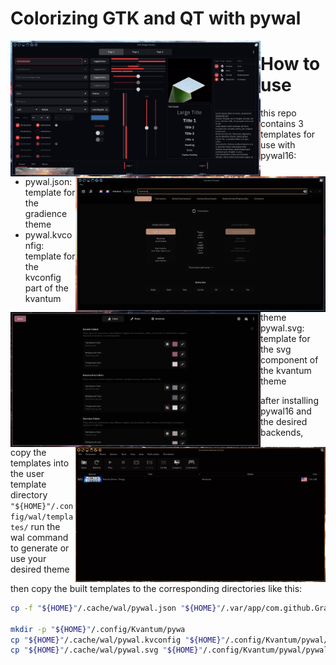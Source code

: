 # Colorizing GTK and QT with pywal

<img src="./screenshots/gtk_wf_2.png" alt="img" align="left" width="400px">
<img src="./screenshots/kvantum_3.png" alt="img" align="right" width="400px">
<img src="./screenshots/gradience_4.png" alt="img" align="left" width="400px">
<img src="./screenshots/primehack_1.png" alt="img" align="right" width="400px">











# How to use

this repo contains 3 templates for use with pywal16:  
- pywal.json: template for the gradience theme   
- pywal.kvconfig: template for the kvconfig part of the kvantum theme   
- pywal.svg: template for the svg component of the kvantum theme   


after installing pywal16 and the desired backends, copy the templates into the user template
directory `"${HOME}"/.config/wal/templates/` run the wal command to generate or use your desired theme

then copy the built templates to the corresponding directories like this:
```sh
cp -f "${HOME}"/.cache/wal/pywal.json "${HOME}"/.var/app/com.github.GradienceTeam.Gradience/config/presets/user/pywal.json

mkdir -p "${HOME}"/.config/Kvantum/pywa
cp "${HOME}"/.cache/wal/pywal.kvconfig "${HOME}"/.config/Kvantum/pywal/pywal.kvconfig
cp "${HOME}"/.cache/wal/pywal.svg "${HOME}"/.config/Kvantum/pywal/pywal.svg
```

